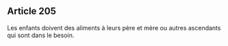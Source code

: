 Article 205
----
Les enfants doivent des aliments à leurs père et mère ou autres ascendants qui
sont dans le besoin.
